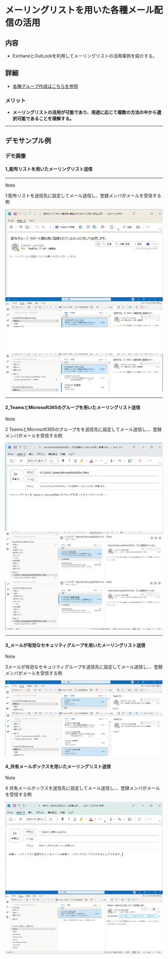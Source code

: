# メーリングリストを用いた各種メール配信の活用

## 内容

- ExchaneとOutLookを利用してメーリングリストの活用事例を紹介する。

## 詳細

- [各種グループ作成はこちらを参照](716_M365_10_販売促進デモ一覧291_各種グループ作成方法.md)

### メリット

- **メーリングリストの活用が可能であり、用途に応じて複数の方法の中から選択可能であることを理解する。**

---

## デモサンプル例

### デモ画像

#### 1_配布リストを用いたメーリングリスト送信

---

> [!NOTE]
> 1:配布リストを送信先に設定してメール送信し、登録メンバがメールを受信する例

![Alt](../../7_Prj/716_M365/200_インフラサービス/40_メールサービス/40_メールサービス_配布リスト8.png)
![Alt](../../7_Prj/716_M365/200_インフラサービス/40_メールサービス/40_メールサービス_配布リスト9.png)
![Alt](../../7_Prj/716_M365/200_インフラサービス/40_メールサービス/40_メールサービス_配布リスト10.png)

---

#### 2_TeamsとMicrosoft365のグループを用いたメーリングリスト送信

> [!NOTE]
> 2 TeamsとMicrosoft365のグループをを送信先に設定してメール送信し、、登録メンバがメールを受信する例

![Alt](../../7_Prj/716_M365/200_インフラサービス/40_メールサービス/40_メールサービス_TeamsとMicrosoft365のグループ3.png)
![Alt](../../7_Prj/716_M365/200_インフラサービス/40_メールサービス/40_メールサービス_TeamsとMicrosoft365のグループ4.png)
![Alt](../../7_Prj/716_M365/200_インフラサービス/40_メールサービス/40_メールサービス_TeamsとMicrosoft365のグループ5.png)

---

#### 3_メールが有効なセキュリティグループを用いたメーリングリスト送信

> [!NOTE]
> 3メールが有効なセキュリティグループを送信先に設定してメール送信し、、登録メンバがメールを受信する例

![Alt](../../7_Prj/716_M365/200_インフラサービス/40_メールサービス/40_メールサービス_セキュリティグループ8.png)
![Alt](../../7_Prj/716_M365/200_インフラサービス/40_メールサービス/40_メールサービス_セキュリティグループ9.png)

#### 4_共有メールボックスを用いたメーリングリスト送信

> [!NOTE]
> 4 共有メールボックスを送信先に設定してメール送信し、、登録メンバがメールを受信する例

![Alt](../../7_Prj/716_M365/200_インフラサービス/40_メールサービス/40_メールサービス_共有メールボックス4.png)
![Alt](../../7_Prj/716_M365/200_インフラサービス/40_メールサービス/40_メールサービス_共有メールボックス5.png)
